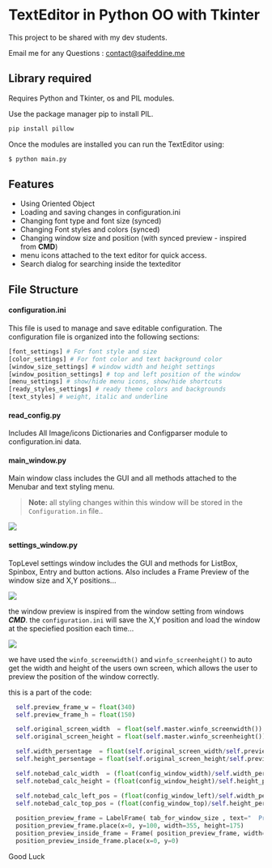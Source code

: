 

# TextEditor in Python OO with Tkinter 

This project to be shared with my dev students.

Email me for any Questions : contact@saifeddine.me

## Library required

Requires Python and Tkinter, os and PIL modules.

Use the package manager pip to install PIL.

```bash
pip install pillow
```

Once the modules are installed you can run the TextEditor using:
```bash
$ python main.py
```
## Features

- Using Oriented Object 
- Loading and saving changes in configuration.ini
- Changing font type and font size (synced)
- Changing Font styles and colors (synced)
- Changing window size and position (with synced preview - inspired from **CMD**)
- menu icons attached to the text editor for quick access.
- Search dialog for searching inside the texteditor
## File Structure
#### configuration.ini
This file is used to manage and save editable configuration. The configuration file is organized into the following sections:

```bash
[font_settings] # For font style and size
[color_settings] # For font color and text background color
[window_size_settings] # window width and height settings
[window_position_settings] # top and left position of the window
[menu_settings] # show/hide menu icons, show/hide shortcuts
[ready_styles_settings] # ready theme colors and backgrounds
[text_styles] # weight, italic and underline
```
#### read_config.py
Includes All Image/icons Dictionaries and Configparser module to configuration.ini data.

#### main_window.py
Main window class includes the GUI and all methods attached to the Menubar and text styling menu.

> **Note:** all styling changes within this window will be stored in the ```Configuration.in``` file..

![](https://res.cloudinary.com/cloudjs/image/upload/v1672610764/github/textnote.jpg)

#### settings_window.py
TopLevel settings window includes the GUI and methods for ListBox, Spinbox, Entry and button actions. Also includes a Frame Preview of the window size and X,Y positions...

![](https://res.cloudinary.com/cloudjs/image/upload/v1672610731/github/settings_tabs.jpg)

the window preview is inspired from the window setting from windows ***CMD***. the ```configuration.ini``` will save the X,Y position and load the window at the speciefied position each time...

![](https://res.cloudinary.com/cloudjs/image/upload/v1672610666/github/cmd_preview.jpg)

we have used the ```winfo_screenwidth()``` and ```winfo_screenheight()``` to auto get the width and height of the users own screen, which allows the user to preview the position of the window correctly.

this is a part of the code:
```python
  self.preview_frame_w = float(340)
  self.preview_frame_h = float(150)

  self.original_screen_width  = float(self.master.winfo_screenwidth()) 
  self.original_screen_height = float(self.master.winfo_screenheight())

  self.width_persentage  = float(self.original_screen_width/self.preview_frame_w) 
  self.height_persentage = float(self.original_screen_height/self.preview_frame_h)

  self.notebad_calc_width  = (float(config_window_width)/self.width_persentage)
  self.notebad_calc_height = (float(config_window_height)/self.height_persentage)

  self.notebad_calc_left_pos = (float(config_window_left)/self.width_persentage) 
  self.notebad_calc_top_pos = (float(config_window_top)/self.height_persentage)
  
  position_preview_frame = LabelFrame( tab_for_window_size , text="  Preview Position  " ,bg="#ffffff",borderwidth=1.5, padx=5, pady=0)
  position_preview_frame.place(x=0, y=100, width=355, height=175)
  position_preview_inside_frame = Frame( position_preview_frame, width=self.preview_frame_w, height=self.preview_frame_h, bg="#000000")
  position_preview_inside_frame.place(x=0, y=0)
```




Good Luck
